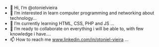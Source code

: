 - 👋 Hi, I’m @otonielvieira
- 👀 I’m interested in learn computer programming and networking about technology...
- 🌱 I’m currently learning HTML, CSS, PHP and JS ...
- 💞️ I’m  ready to collaborate on everything i will be able to, with few knowledge i have....
- 📫 How to reach me www.linkedin.com/in/otoniel-vieira   ...

<!---
otonielvieira/otonielvieira is a ✨ special ✨ repository because its `README.md` (this file) appears on your GitHub profile.
You can click the Preview link to take a look at your changes.
--->
